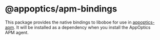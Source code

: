 # @appoptics/apm-bindings

This package provides the native bindings to liboboe for use in [appoptics-apm](https://github.com/appoptics/appoptics-apm-node). It will be installed as a dependency when you install the AppOptics APM agent.
